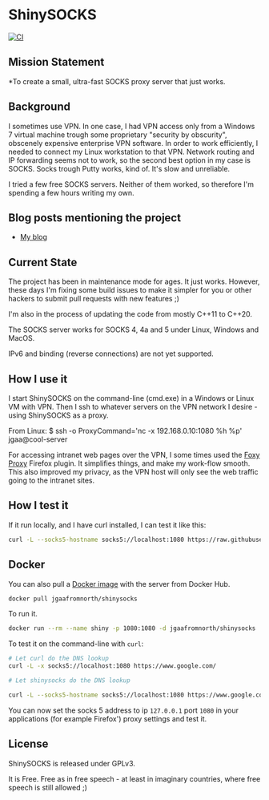 # ShinySOCKS

[![CI](https://github.com/jgaa/shinysocks/actions/workflows/ci.yaml/badge.svg?branch=master)](https://github.com/jgaa/shinysocks/actions/workflows/ci.yaml)

## Mission Statement

*To create a small, ultra-fast SOCKS proxy server that just works.

## Background

I sometimes use VPN. In one case, I had VPN access only
from a Windows 7 virtual machine trough some proprietary
"security by obscurity", obscenely expensive enterprise
VPN software. In order to work
efficiently, I needed to connect my Linux workstation to that
VPN. Network routing and IP forwarding seems not to work,
so the second best option in my case is SOCKS. Socks
trough Putty works, kind of. It's slow and unreliable.

I tried a few free SOCKS servers. Neither of them worked, so
therefore I'm spending a few hours writing my own.

## Blog posts mentioning the project
- [My blog](https://lastviking.eu/_tags/shinysocks.html)

## Current State
The project has been in maintenance mode for ages. It just works.
However, these days I'm fixing some build issues to make it 
simpler for you or other hackers to submit pull requests with new features ;)

I'm also in the process of updating the code from mostly C++11 to C++20.

The SOCKS server works for SOCKS 4, 4a and 5 under
Linux, Windows and MacOS.

IPv6 and binding (reverse connections) are not yet supported.

## How I use it

I start ShinySOCKS on the command-line (cmd.exe) in a Windows or Linux
VM with VPN. Then I ssh to whatever servers on the VPN network
I desire - using ShinySOCKS as a proxy.

From Linux:
 $ ssh -o ProxyCommand='nc -x 192.168.0.10:1080 %h %p' jgaa@cool-server

For accessing intranet web pages over the VPN, I some times
used the [Foxy Proxy](https://getfoxyproxy.org/) Firefox plugin.
It simplifies things, and make my work-flow smooth. This also
improved my privacy, as the VPN host will only see the web traffic
going to the intranet sites.

## How I test it

If it run locally, and I have curl installed, I can test it like this:
```sh
curl -L --socks5-hostname socks5://localhost:1080 https://raw.githubusercontent.com/jgaa/shinysocks/master/ci/test.txt

```

## Docker

You can also pull a [Docker image](https://hub.docker.com/r/jgaafromnorth/shinysocks/)
with the server from Docker Hub.

```sh
docker pull jgaafromnorth/shinysocks
```

To run it.
```sh
docker run --rm --name shiny -p 1080:1080 -d jgaafromnorth/shinysocks
```

To  test it on the command-line with `curl`:
```sh
# Let curl do the DNS lookup
curl -L -x socks5://localhost:1080 https://www.google.com/

# Let shinysocks do the DNS lookup

curl -L --socks5-hostname socks5://localhost:1080 https://www.google.com/
```

You can now set the socks 5 address to ip `127.0.0.1` port `1080` in your applications (for example Firefox') proxy settings and test it.

## License
ShinySOCKS is released under GPLv3.

It is Free. Free as in free speech - at least in imaginary countries, where free speech is still allowed ;)

